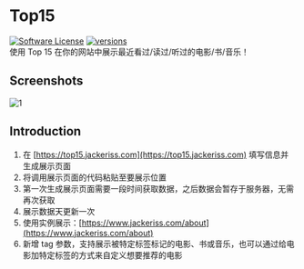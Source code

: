 # Top15
[![Software License](https://img.shields.io/badge/license-MIT-brightgreen.svg)](LICENSE.txt)
[![versions](https://img.shields.io/badge/versions%20-%20%201.2.0-blue.svg)]()  
使用 Top 15 在你的网站中展示最近看过/读过/听过的电影/书/音乐！

## Screenshots
![1](https://od4qh01lw.qnssl.com/project/Top15/1.jpg)

## Introduction
1. 在 [https://top15.jackeriss.com](https://top15.jackeriss.com) 填写信息并生成展示页面
2. 将调用展示页面的代码粘贴至要展示位置
3. 第一次生成展示页面需要一段时间获取数据，之后数据会暂存于服务器，无需再次获取
4. 展示数据天更新一次
5. 使用实例展示：[https://www.jackeriss.com/about](https://www.jackeriss.com/about)
6. 新增 tag 参数，支持展示被特定标签标记的电影、书或音乐，也可以通过给电影加特定标签的方式来自定义想要推荐的电影
